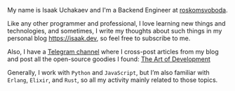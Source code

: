 My name is Isaak Uchakaev and I'm a Backend Engineer at [roskomsvoboda](https://github.com/roskomsvoboda).

Like any other programmer and professional, I love learning new things and technologies, and sometimes, 
I write my thoughts about such things in my personal blog https://isaak.dev, so feel free to subscribe to me.

Also, I have a [Telegram channel](https://t.me/isaak_dev) where I cross-post articles from my blog and post all the 
open-source goodies I found: [The Art of Development](https://t.me/isaak_dev)

Generally, I work with `Python` and `JavaScript`, but I’m also familiar with `Erlang`, `Elixir`, 
and `Rust`, so all my activity mainly related to those topics.
